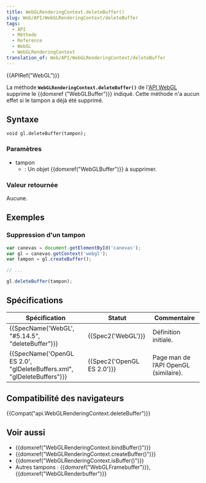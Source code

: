 ```yaml
---
title: WebGLRenderingContext.deleteBuffer()
slug: Web/API/WebGLRenderingContext/deleteBuffer
tags:
  - API
  - Méthode
  - Reference
  - WebGL
  - WebGLRenderingContext
translation_of: Web/API/WebGLRenderingContext/deleteBuffer
---
```

{{APIRef("WebGL")}}

La méthode **`WebGLRenderingContext.deleteBuffer()`** de l'[API WebGL](/fr-FR/docs/Web/API/WebGL_API) supprime le {{domxref ("WebGLBuffer")}} indiqué. Cette méthode n'a aucun effet si le tampon a déjà été supprimé.

## Syntaxe

    void gl.deleteBuffer(tampon);

### Paramètres

- tampon
  - : Un objet {{domxref("WebGLBuffer")}} à supprimer.

### Valeur retournée

Aucune.

## Exemples

### Suppression d'un tampon

```js
var canevas = document.getElementById('canevas');
var gl = canevas.getContext('webgl');
var tampon = gl.createBuffer();

// ...

gl.deleteBuffer(tampon);
```

## Spécifications

| Spécification                                                                                    | Statut                               | Commentaire                           |
| ------------------------------------------------------------------------------------------------ | ------------------------------------ | ------------------------------------- |
| {{SpecName('WebGL', "#5.14.5", "deleteBuffer")}}                                 | {{Spec2('WebGL')}}             | Définition initiale.                  |
| {{SpecName('OpenGL ES 2.0', "glDeleteBuffers.xml", "glDeleteBuffers")}} | {{Spec2('OpenGL ES 2.0')}} | Page man de l’API OpenGL (similaire). |

## Compatibilité des navigateurs

{{Compat("api.WebGLRenderingContext.deleteBuffer")}}

## Voir aussi

- {{domxref("WebGLRenderingContext.bindBuffer()")}}
- {{domxref("WebGLRenderingContext.createBuffer()")}}
- {{domxref("WebGLRenderingContext.isBuffer()")}}
- Autres tampons : {{domxref("WebGLFramebuffer")}}, {{domxref("WebGLRenderbuffer")}}
